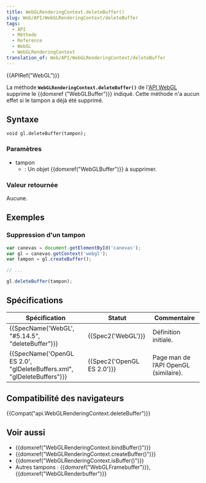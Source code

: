 ```yaml
---
title: WebGLRenderingContext.deleteBuffer()
slug: Web/API/WebGLRenderingContext/deleteBuffer
tags:
  - API
  - Méthode
  - Reference
  - WebGL
  - WebGLRenderingContext
translation_of: Web/API/WebGLRenderingContext/deleteBuffer
---
```

{{APIRef("WebGL")}}

La méthode **`WebGLRenderingContext.deleteBuffer()`** de l'[API WebGL](/fr-FR/docs/Web/API/WebGL_API) supprime le {{domxref ("WebGLBuffer")}} indiqué. Cette méthode n'a aucun effet si le tampon a déjà été supprimé.

## Syntaxe

    void gl.deleteBuffer(tampon);

### Paramètres

- tampon
  - : Un objet {{domxref("WebGLBuffer")}} à supprimer.

### Valeur retournée

Aucune.

## Exemples

### Suppression d'un tampon

```js
var canevas = document.getElementById('canevas');
var gl = canevas.getContext('webgl');
var tampon = gl.createBuffer();

// ...

gl.deleteBuffer(tampon);
```

## Spécifications

| Spécification                                                                                    | Statut                               | Commentaire                           |
| ------------------------------------------------------------------------------------------------ | ------------------------------------ | ------------------------------------- |
| {{SpecName('WebGL', "#5.14.5", "deleteBuffer")}}                                 | {{Spec2('WebGL')}}             | Définition initiale.                  |
| {{SpecName('OpenGL ES 2.0', "glDeleteBuffers.xml", "glDeleteBuffers")}} | {{Spec2('OpenGL ES 2.0')}} | Page man de l’API OpenGL (similaire). |

## Compatibilité des navigateurs

{{Compat("api.WebGLRenderingContext.deleteBuffer")}}

## Voir aussi

- {{domxref("WebGLRenderingContext.bindBuffer()")}}
- {{domxref("WebGLRenderingContext.createBuffer()")}}
- {{domxref("WebGLRenderingContext.isBuffer()")}}
- Autres tampons : {{domxref("WebGLFramebuffer")}}, {{domxref("WebGLRenderbuffer")}}
